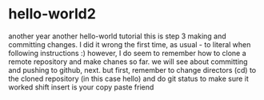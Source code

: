 # hello-world2
another year another hello-world tutorial
this is step 3 making and committing changes. I did it wrong the first time, as usual - to literal when following instructions :)
however, I do seem to remember how to clone a remote repository and make chanes so far.
we will see about committing and pushing to github, next.
but first, remember to change directors (cd) to the cloned repository (in this case hello)
and do git status to make sure it worked
shift insert is your copy paste friend
